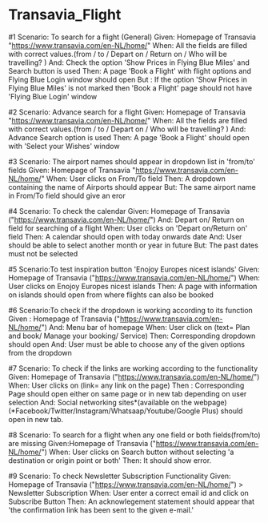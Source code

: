 # Transavia_Flight

#1 
Scenario: To search for a flight (General)
Given: Homepage of Transavia "https://www.transavia.com/en-NL/home/"
When: All the fields are filled with correct values.(from / to / Depart on / Return on / Who will be travelling? )
And: Check the option 'Show Prices in Flying Blue Miles' and Search button is used
Then: A page 'Book a Flight' with flight options and Flying Blue Login window should open
But : If the option 'Show Prices in Flying Blue Miles' is not marked then 'Book a Flight' page should not have 'Flying Blue Login' window

#2
Scenario: Advance search for a flight 
Given: Homepage of Transavia "https://www.transavia.com/en-NL/home/"
When: All the fields are filled with correct values.(from / to / Depart on / Who will be travelling? )
And:  Advance Search option is used
Then: A page 'Book a Flight' should open with 'Select your Wishes' window

#3
Scenario: The airport names should appear in dropdown list in 'from/to' fields
Given: Homepage of Transavia "https://www.transavia.com/en-NL/home/"
When: User clicks on From/To field
Then: A dropdown containing the name of Airports should appear
But: The same airport name in From/To field should give an eror

#4
Scenario: To check the calendar
Given: Homepage of Transavia ("https://www.transavia.com/en-NL/home/")
And: Depart on/ Return on field for searching of a flight
When: User clicks on 'Depart on/Return on' field
Then: A calendar should open with today onwards date
And: User should be able to select another month or year in future
But: The past dates must not be selected

#5
Scenario:To test inspiration button 'Enojoy Europes nicest islands'
Given:  Homepage of Transavia ("https://www.transavia.com/en-NL/home/")
When: User clicks on Enojoy Europes nicest islands
Then: A page with information on islands should open from where flights can also be booked

#6
Scenario:To check if the dropdown is working according to its function
Given : Homepage of Transavia ("https://www.transavia.com/en-NL/home/")
And: Menu bar of homepage
When: User click on <text>   (text= Plan and book/ Manage your booking/ Service)
Then: Corresponding <text> dropdown should open
And: User must be able to choose any of the given options from the dropdown

#7
Scenario: To check if the links are working according to the functionality
Given: Homepage of Transavia ("https://www.transavia.com/en-NL/home/")
When: User clicks on <link>  (link= any link on the page)
Then : Corresponding <link> Page should open either on same page or in new tab depending on user selection
And: Social networking sites*(available on the webpage)  (*Facebook/Twitter/Instagram/Whatsaap/Youtube/Google Plus) should open in new tab.

#8
Scenario: To search for a flight when any one field or both fields(from/to) are missing
Given:Homepage of Transavia ("https://www.transavia.com/en-NL/home/")
When: User clicks on Search button without selecting 'a destination or origin point or both'
Then: It should show error.

#9 
Scenario: To check Newsletter Subscription Functionality
Given: Homepage of Transavia ("https://www.transavia.com/en-NL/home/") > Newsletter Subscription
When: User enter a correct email id and click on Subscribe Button
Then: An acknowlegement statement should appear that 'the confirmation link has been sent to the given e-mail.'


